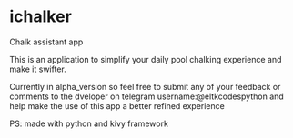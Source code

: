 # ichalker
Chalk assistant app

This is an application to simplify your daily pool chalking experience
and make it swifter.

Currently in alpha_version so feel free to submit any of your feedback or comments
to the dveloper on telegram username:@eltkcodespython and help make the 
use of this app a better refined experience

PS: made with python and kivy framework
